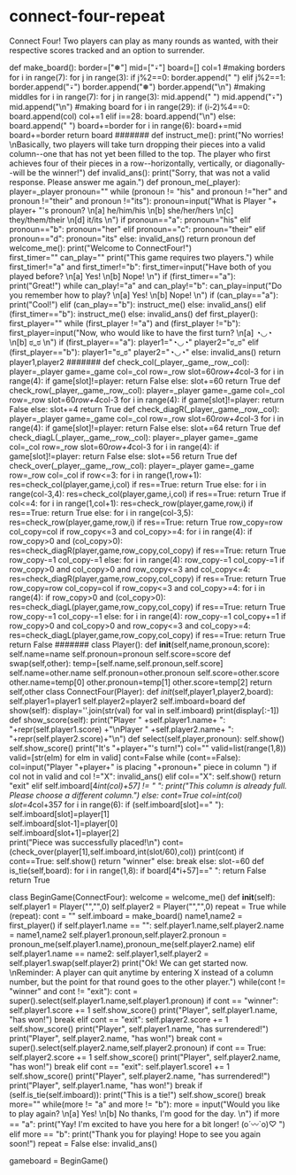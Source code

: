# connect-four-repeat
Connect Four! Two players can play as many rounds as wanted, with their respective scores tracked and an option to surrender.

def make_board():
  border=["❅"]
  mid=["⍣"]
  board=[]
  col=1
  #making borders
  for i in range(7):
    for j in range(3):
      if j%2==0:
        border.append(" ")
      elif j%2==1:
        border.append("⍣")
    border.append("❅")
  border.append("\n")
  #making middles
  for i in range(7):
    for j in range(3):
      mid.append(" ")
    mid.append("⍣")
  mid.append("\n")
  #making board
  for i in range(29):
    if (i-2)%4==0:
      board.append(col)
      col+=1
    elif i==28:
      board.append("\n")
    else:
      board.append(" ")
  board+=border
  for i in range(6):
      board+=mid
      board+=border
  return board
#######
def instruct_me():
  print("No worries! \nBasically, two players will take turn dropping their pieces into a valid column--one that has not yet been filled to the top. The player who first achieves four of their pieces in a row--horizontally, vertically, or diagonally--will be the winner!")
def invalid_ans():
  print("Sorry, that was not a valid response. Please answer me again.")
def pronoun_me(_player):
  player=_player
  pronoun=""
  while (pronoun != "his" and pronoun !="her" and pronoun !="their" and pronoun !="its"):
    pronoun=input("What is Player "+ player+ "'s pronoun? \n[a] he/him/his \n[b] she/her/hers \n[c] they/them/their \n[d] it/its \n")
    if pronoun=="a":
      pronoun="his"
    elif pronoun=="b":
      pronoun="her"
    elif pronoun=="c":
      pronoun="their"
    elif pronoun=="d":
      pronoun="its"
    else:
      invalid_ans()
  return pronoun
def welcome_me():
  print("Welcome to ConnectFour!")  
  first_timer=""
  can_play=""
  print("This game requires two players.")
  while first_timer!="a" and first_timer!="b":
    first_timer=input("Have both of you played before? \n[a] Yes! \n[b] Nope! \n")
    if (first_timer=="a"):
      print("Great!")
      while can_play!="a" and can_play!="b":
        can_play=input("Do you remember how to play? \n[a] Yes! \n[b] Nope! \n")
        if (can_play=="a"):
          print("Cool!")
        elif (can_play=="b"):
          instruct_me()
        else:
          invalid_ans()
    elif (first_timer=="b"):
      instruct_me()
    else:
      invalid_ans()
def first_player():
  first_player=""
  while (first_player !="a") and (first_player !="b"):
    first_player=input("Now, who would like to have the first turn? \n[a] ◔◡◔ \n[b] ಠ_ಠ \n")
    if (first_player=="a"):
      player1="◔◡◔"
      player2="ಠ_ಠ"
    elif (first_player=="b"):
      player1="ಠ_ಠ"
      player2="◔◡◔"
    else:
      invalid_ans()
  return player1,player2
#######
def check_col(_player,_game,_row,_col):
  player=_player
  game=_game
  col=_col
  row=_row
  slot=60*row+4*col-3
  for i in range(4):
    if game[slot]!=player:
      return False
    else:
      slot+=60
  return True
def check_row(_player,_game,_row,_col):
  player=_player
  game=_game
  col=_col
  row=_row
  slot=60*row+4*col-3
  for i in range(4):
    if game[slot]!=player:
      return False
    else:
      slot+=4
  return True
def check_diagR(_player,_game,_row,_col):
  player=_player
  game=_game
  col=_col
  row=_row
  slot=60*row+4*col-3
  for i in range(4):
    if game[slot]!=player:
      return False
    else:
      slot+=64
  return True
def check_diagL(_player,_game,_row,_col):
  player=_player
  game=_game
  col=_col
  row=_row
  slot=60*row+4*col-3
  for i in range(4):
    if game[slot]!=player:
      return False
    else:
      slot+=56
  return True
def check_over(_player,_game,_row,_col):
  player=_player
  game=_game
  row=_row
  col=_col
  if row<=3:
    for i in range(1,row+1):
      res=check_col(player,game,i,col)
      if res==True:
        return True
  else:
    for i in range(col-3,4):
      res=check_col(player,game,i,col)
      if res==True:
        return True
  if col<=4:
    for i in range(1,col+1):
      res=check_row(player,game,row,i)
      if res==True:
        return True
  else:
    for i in range(col-3,5):
      res=check_row(player,game,row,i)
      if res==True:
        return True
  row_copy=row
  col_copy=col
  if row_copy<=3 and col_copy>=4:
    for i in range(4):
      if row_copy>0 and (col_copy>0):
          res=check_diagR(player,game,row_copy,col_copy)
          if res==True:
            return True
          row_copy-=1
          col_copy-=1
  else:
     for i in range(4):
       row_copy-=1
       col_copy-=1
       if row_copy>0 and col_copy>0 and row_copy<=3 and col_copy<=4:
        res=check_diagR(player,game,row_copy,col_copy)
        if res==True:
          return True
  row_copy=row
  col_copy=col
  if row_copy<=3 and col_copy>=4:
    for i in range(4):
      if row_copy>0 and (col_copy>0):
          res=check_diagL(player,game,row_copy,col_copy)
          if res==True:
            return True
          row_copy-=1
          col_copy-=1
  else:
     for i in range(4):
       row_copy-=1
       col_copy+=1
       if row_copy>0 and col_copy>0 and row_copy<=3 and col_copy>=4:
        res=check_diagL(player,game,row_copy,col_copy)
        if res==True:
          return True
  return False
#######
class Player():
  def __init__(self,name,pronoun,score):
    self.name=name
    self.pronoun=pronoun
    self.score=score
  def swap(self,other):
    temp=[self.name,self.pronoun,self.score]
    self.name=other.name
    self.pronoun=other.pronoun
    self.score=other.score
    other.name=temp[0]
    other.pronoun=temp[1]
    other.score=temp[2]
    return self,other
class ConnectFour(Player):
  def _init_(self,player1,player2,board):
    self.player1=player1
    self.player2=player2
    self.imboard=board
  def show(self):
    display=''.join(str(val) for val in self.imboard)
    print(display[:-1])
  def show_score(self):
    print("Player " +self.player1.name+ ": "+repr(self.player1.score) +"\nPlayer " +self.player2.name+ ": "+repr(self.player2.score)+"\n")
  def select(self,player,pronoun):
    self.show()
    self.show_score()
    print("It's "+player+"'s turn!")
    col=""
    valid=list(range(1,8))
    valid=[str(elm) for elm in valid]
    cont=False
    while (cont==False): 
      col=input("Player "+player+" is placing "+pronoun+" piece in column ")
      if col not in valid and col !="X":
        invalid_ans()
      elif col=="X":
        self.show()
        return "exit"
      elif self.imboard[4*int(col)+57] != " ":
        print("This column is already full. Please choose a different column.")
      else:
        cont=True
    col=int(col)
    slot=4*col+357
    for i in range(6):
      if (self.imboard[slot]==" "):
        self.imboard[slot]=player[1]   
        self.imboard[slot-1]=player[0]   
        self.imboard[slot+1]=player[2]   
        print("Piece was successfully placed!\n")
        cont=(check_over(player[1],self.imboard,int(slot/60),col))
        print(cont)
        if cont==True:
          self.show()
          return "winner"
        else:
          break
      else:
        slot-=60
  def is_tie(self,board):
    for i in range(1,8):
      if board[4*i+57]==" ":
        return False
    return True

class BeginGame(ConnectFour):
  welcome = welcome_me()
  def __init__(self):
    self.player1 = Player("","",0)
    self.player2 = Player("","",0)
    repeat = True
    while (repeat):
      cont = ""
      self.imboard = make_board()
      name1,name2 = first_player()
      if self.player1.name == "":
        self.player1.name,self.player2.name = name1,name2
        self.player1.pronoun,self.player2.pronoun = pronoun_me(self.player1.name),pronoun_me(self.player2.name)
      elif self.player1.name == name2:
        self.player1,self.player2 = self.player1.swap(self.player2)
      print("Ok! We can get started now. \nReminder: A player can quit anytime by entering X instead of a column number, but the point for that round goes to the other player.")
      while(cont != "winner" and cont != "exit"):
        cont = super().select(self.player1.name,self.player1.pronoun)
        if cont == "winner":
          self.player1.score += 1
          self.show_score()
          print("Player", self.player1.name, "has won!")
          break
        elif cont == "exit":
          self.player2.score += 1
          self.show_score()
          print("Player", self.player1.name, "has surrendered!")
          print("Player", self.player2.name, "has won!")
          break
        cont = super().select(self.player2.name,self.player2.pronoun)
        if cont == True:
          self.player2.score += 1
          self.show_score()
          print("Player", self.player2.name, "has won!")
          break
        elif cont == "exit":
          self.player1.score1 += 1
          self.show_score()
          print("Player", self.player2.name, "has surrendered!")
          print("Player", self.player1.name, "has won!")
          break
        if (self.is_tie(self.imboard)):
          print("This is a tie!")
          self.show_score()
          break
      more=""
      while(more != "a" and more != "b"):
        more = input("Would you like to play again? \n[a] Yes! \n[b] No thanks, I'm good for the day. \n")
        if more == "a":
          print("Yay! I'm excited to have you here for a bit longer! (o´〰`o)♡ ")
        elif more == "b":
          print("Thank you for playing! Hope to see you again soon!")
          repeat = False
        else:
          invalid_ans()
      
gameboard = BeginGame()
